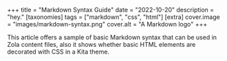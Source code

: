 +++
title = "Markdown Syntax Guide" 
date = "2022-10-20" 
description = "hey." 
[taxonomies] 
tags = ["markdown", "css", "html"] 
[extra] 
cover.image = "images/markdown-syntax.png" 
cover.alt = "A Markdown logo" 
+++

This article offers a sample of basic Markdown syntax that can be used in Zola content files, also it shows whether basic HTML elements are decorated with CSS in a Kita theme.

